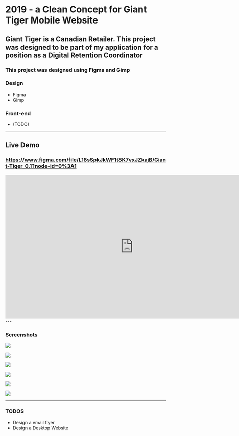 # 2019 -  a Clean Concept for Giant Tiger  Mobile Website

## Giant Tiger is a Canadian Retailer. This project was designed to be part of my application for a position as a Digital Retention Coordinator

### This project was designed using Figma and Gimp

### Design

- Figma
- Gimp

### Front-end

- (TODO)

---

## Live Demo

### https://www.figma.com/file/L18sSpkJkWF1t8K7vxJZkajB/Giant-Tiger_0.1?node-id=0%3A1


<iframe style="border: none;" width="800" height="450" src="https://www.figma.com/embed?embed_host=share&url=https%3A%2F%2Fwww.figma.com%2Fproto%2FL18sSpkJkWF1t8K7vxJZkajB%2FGiant-Tiger%3Fnode-id%3D8%253A32%26viewport%3D-317%252C21%252C0.065325%26scaling%3Dmin-zoom" allowfullscreen></iframe>
---

### Screenshots

![](catalog.png)

![](menu.png)

![](product_1.png)

![](product_2.png)

![](product_3.png)

![](cart.png)

---

### TODOS

- Design a email flyer
- Design a Desktop Website
